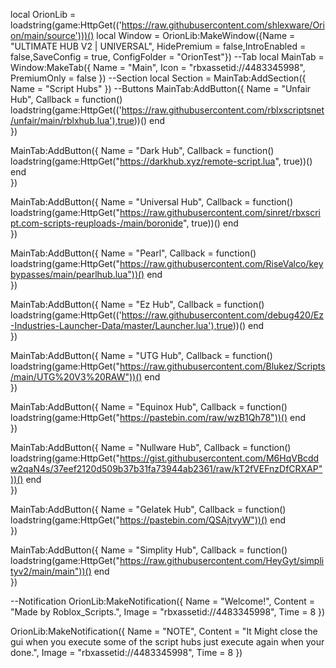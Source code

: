 local OrionLib = loadstring(game:HttpGet(('https://raw.githubusercontent.com/shlexware/Orion/main/source')))()
local Window = OrionLib:MakeWindow({Name = "ULTIMATE HUB V2 | UNIVERSAL", HidePremium = false,IntroEnabled = false,SaveConfig = true, ConfigFolder = "OrionTest"})
--Tab
local MainTab = Window:MakeTab({
	Name = "Main",
	Icon = "rbxassetid://4483345998",
	PremiumOnly = false
})
--Section
local Section = MainTab:AddSection({
	Name = "Script Hubs"
})
--Buttons
MainTab:AddButton({
	Name = "Unfair Hub",
	Callback = function()
        loadstring(game:HttpGet(('https://raw.githubusercontent.com/rblxscriptsnet/unfair/main/rblxhub.lua'),true))()
  	end    
})

MainTab:AddButton({
	Name = "Dark Hub",
	Callback = function()
        loadstring(game:HttpGet("https://darkhub.xyz/remote-script.lua", true))()
  	end    
})

MainTab:AddButton({
	Name = "Universal Hub",
	Callback = function()
        loadstring(game:HttpGet("https://raw.githubusercontent.com/sinret/rbxscript.com-scripts-reuploads-/main/boronide", true))()
  	end    
})

MainTab:AddButton({
	Name = "Pearl",
	Callback = function()
        loadstring(game:HttpGet("https://raw.githubusercontent.com/RiseValco/keybypasses/main/pearlhub.lua"))()
  	end    
})

MainTab:AddButton({
	Name = "Ez Hub",
	Callback = function()
        loadstring(game:HttpGet(('https://raw.githubusercontent.com/debug420/Ez-Industries-Launcher-Data/master/Launcher.lua'),true))()
  	end    
})

MainTab:AddButton({
	Name = "UTG Hub",
	Callback = function()
        loadstring(game:HttpGet("https://raw.githubusercontent.com/Blukez/Scripts/main/UTG%20V3%20RAW"))()
  	end    
})

MainTab:AddButton({
	Name = "Equinox Hub",
	Callback = function()
        loadstring(game:HttpGet("https://pastebin.com/raw/wzB1Qh78"))()
  	end    
})

MainTab:AddButton({
	Name = "Nullware Hub",
	Callback = function()
        loadstring(game:HttpGet("https://gist.githubusercontent.com/M6HqVBcddw2qaN4s/37eef2120d509b37b31fa73944ab2361/raw/kT2fVEFnzDfCRXAP"))()
  	end    
})

MainTab:AddButton({
	Name = "Gelatek Hub",
	Callback = function()
        loadstring(game:HttpGet("https://pastebin.com/QSAjtvyW"))()
  	end    
})

MainTab:AddButton({
	Name = "Simplity Hub",
	Callback = function()
        loadstring(game:HttpGet("https://raw.githubusercontent.com/HeyGyt/simplityv2/main/main"))()
  	end    
})

--Notification
OrionLib:MakeNotification({
	Name = "Welcome!",
	Content = "Made by Roblox_Scripts.",
	Image = "rbxassetid://4483345998",
	Time = 8
})

OrionLib:MakeNotification({
	Name = "NOTE",
	Content = "It Might close the gui when you execute some of the script hubs just execute again when your done.",
	Image = "rbxassetid://4483345998",
	Time = 8
})
